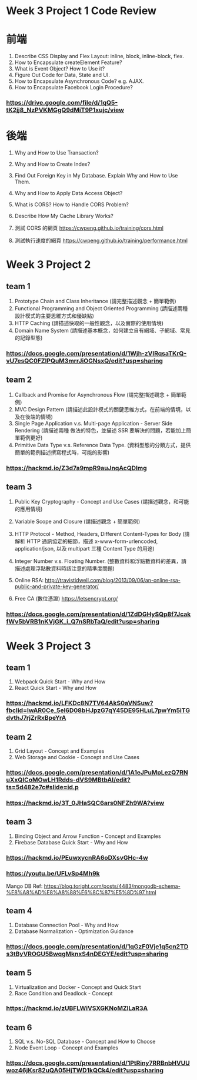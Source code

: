 # Week 3 Project 1 Code Review

# 前端
1. Describe CSS Display and Flex Layout: inline, block, inline-block, flex.
2. How to Encapsulate createElement Feature?
3. What is Event Object? How to Use it?
4. Figure Out Code for Data, State and UI.
5. How to Encapsulate Asynchronous Code? e.g. AJAX.
6. How to Encapsulate Facebook Login Procedure?
### https://drive.google.com/file/d/1qQ5-tK2jj8_NzPVKMGgQ9dMiT9P1xujc/view

# 後端

1. Why and How to Use Transaction?
2. Why and How to Create Index?
3. Find Out Foreign Key in My Database. Explain Why and How to Use Them.
4. Why and How to Apply Data Access Object?
5. What is CORS? How to Handle CORS Problem?
6. Describe How My Cache Library Works?

7. 測試  CORS 的網頁
https://cwpeng.github.io/training/cors.html
8. 測試執行速度的網頁
https://cwpeng.github.io/training/performance.html 

# Week 3 Project 2 

## team 1

1. Prototype Chain and Class Inheritance (請完整描述觀念 + 簡單範例)
2. Functional Programming and Object Oriented Programming (請描述兩種設計模式的主要思維方式和優缺點)
3. HTTP Caching (請描述快取的一般性觀念，以及實際的使用情境)
4. Domain Name System (請描述基本概念，如何建立自有網域、子網域、常見的記錄型態)

### https://docs.google.com/presentation/d/1Wjh-zVIRqsaTKrQ-vU7esQC0FZlPQuM3mrrJiOGNsxQ/edit?usp=sharing

## team 2

1. Callback and Promise for Asynchronous Flow (請完整描述觀念 + 簡單範例)
2. MVC Design Pattern (請描述此設計模式的關鍵思維方式，在前端的情境，以及在後端的情境)
3. Single Page Application v.s. Multi-page Application - Server Side Rendering (請描述兩種
做法的特色，並描述 SSR 要解決的問題，若能加上簡單範例更好)
4. Primitive Data Type v.s. Reference Data Type. (資料型態的分類方式，提供簡單的範例描述撰寫程式時，可能的影響)

### https://hackmd.io/Z3d7a9mpR9auJnqAcQDlmg

## team 3

1. Public Key Cryptography - Concept and Use Cases (請描述觀念，和可能的應用情境)
2. Variable Scope and Closure (請描述觀念 + 簡單範例)
3. HTTP Protocol - Method, Headers, Different Content-Types for Body (請解析 HTTP 通訊協定的細節，描述 x-www-form-urlencoded, application/json, 以及 multipart 三種 Content Type 的用途)
4. Integer Number v.s. Floating Number. (整數資料和浮點數資料的差異，請描述處理浮點數資料時該注意的精準度問題)

5. Online RSA:
http://travistidwell.com/blog/2013/09/06/an-online-rsa-public-and-private-key-generator/

6. Free CA (數位憑證)
https://letsencrypt.org/

### https://docs.google.com/presentation/d/1ZdDGHySQp8f7JcakfWv5bVRB1nKVjGK_i_Q7nSRbTaQ/edit?usp=sharing


# Week 3 Project 3 

## team 1

1. Webpack Quick Start - Why and How
2. React Quick Start - Why and How

### https://hackmd.io/LFKDc8N7TV64AkS0aVNSuw?fbclid=IwAR0Ce_5el6D08bHJpzG7qY45DE95HLuL7pwYm5iTGdvthJ7rjZrRxBpeYrA

## team 2
1. Grid Layout - Concept and Examples
2. Web Storage and Cookie - Concept and Use Cases

### https://docs.google.com/presentation/d/1A1eJPuMpLezQ7RNuXxQICoMOwLH1Rdds-dVS9MBtbAI/edit?ts=5d482e7c#slide=id.p
### https://hackmd.io/3T_0JHaSQC6ars0NFZh9WA?view

## team 3
1. Binding Object and Arrow Function - Concept and Examples
2. Firebase Database Quick Start - Why and How

### https://hackmd.io/PEuwxycnRA6oDXsvGHc-4w
### https://youtu.be/UFLvSp4Mh9k

Mango DB Ref: https://blog.toright.com/posts/4483/mongodb-schema-%E8%A8%AD%E8%A8%88%E6%8C%87%E5%8D%97.html

## team 4
1. Database Connection Pool - Why and How
2. Database Normalization - Optimization Guidance

### https://docs.google.com/presentation/d/1qGzF0Vje1q5cn2TDs3tByVROGU5BwqgMknxS4nDEGYE/edit?usp=sharing

## team 5
1. Virtualization and Docker - Concept and Quick Start
2. Race Condition and Deadlock - Concept

### https://hackmd.io/zUBFLWiVSXGKNoMZlLaR3A

## team 6
1. SQL v.s. No-SQL Database - Concept and How to Choose
2. Node Event Loop - Concept and Examples

### https://docs.google.com/presentation/d/1PtRiny7RRBnbHVUUwoz46jKsr82uQA05HjTWD1kQCk4/edit?usp=sharing
